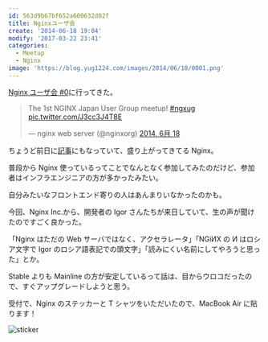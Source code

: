 ```yaml
---
id: 563d9b67bf652a600632d02f
title: Nginxユーザ会
create: '2014-06-18 19:04'
modify: '2017-03-22 23:41'
categories:
  - Meetup
  - Nginx
image: 'https://blog.yug1224.com/images/2014/06/18/0001.png'
---
```


[Nginx ユーザ会 #0](http://nginx-ug.jp)に行ってきた。

<blockquote class="twitter-tweet" lang="ja"><p>The 1st NGINX Japan User Group meetup! <a href="https://twitter.com/search?q=%23ngxug&amp;src=hash">#ngxug</a> <a href="http://t.co/J3cc3J4T8E">pic.twitter.com/J3cc3J4T8E</a></p>&mdash; nginx web server (@nginxorg) <a href="https://twitter.com/nginxorg/statuses/479238517588254720">2014, 6月 18</a></blockquote>
<script async src="//platform.twitter.com/widgets.js" charset="utf-8"></script>

ちょうど前日に[記事](http://www.atmarkit.co.jp/ait/articles/1406/17/news013.html)にもなっていて、盛り上がってきてる Nginx。

普段から Nginx 使っているってことでなんとなく参加してみたのだけど、参加者はインフラエンジニアの方が多かったみたい。

自分みたいなフロントエンド寄りの人はあんまりいなかったのかも。

今回、Nginx Inc.から、開発者の Igor さんたちが来日していて、生の声が聞けたのですごく良かった。

「Nginx はただの Web サーバではなく、アクセラレータ」「NGiИX の И はロシア文字で Igor のロシア語表記での頭文字」「読みにくい名前にしてやろうと思った」とか。

Stable よりも Mainline の方が安定しているって話は、目からウロコだったので、すぐアップグレードしようと思う。

<!-- more -->

受付で、Nginx のステッカーと T シャツをいただいたので、MacBook Air に貼ります！

![sticker](/images/2014/06/18/0001.png)

